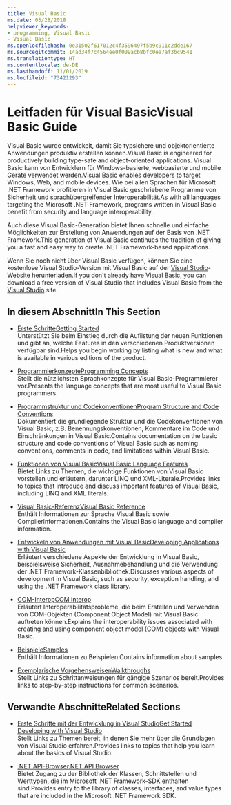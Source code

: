 ```yaml
---
title: Visual Basic
ms.date: 03/28/2018
helpviewer_keywords:
- programming, Visual Basic
- Visual Basic
ms.openlocfilehash: 0e31502f617012c4f3596497f5b9c911c2dde167
ms.sourcegitcommit: 14ad34f7c4564ee0f009acb8bfc0ea7af3bc9541
ms.translationtype: HT
ms.contentlocale: de-DE
ms.lasthandoff: 11/01/2019
ms.locfileid: "73421293"
---
```

# <a name="visual-basic-guide"></a><span data-ttu-id="4fbe5-102">Leitfaden für Visual Basic</span><span class="sxs-lookup"><span data-stu-id="4fbe5-102">Visual Basic Guide</span></span>

<span data-ttu-id="4fbe5-103">Visual Basic wurde entwickelt, damit Sie typsichere und objektorientierte Anwendungen produktiv erstellen können.</span><span class="sxs-lookup"><span data-stu-id="4fbe5-103">Visual Basic is engineered for productively building type-safe and object-oriented applications.</span></span> <span data-ttu-id="4fbe5-104">Visual Basic kann von Entwicklern für Windows-basierte, webbasierte und mobile Geräte verwendet werden.</span><span class="sxs-lookup"><span data-stu-id="4fbe5-104">Visual Basic enables developers to target Windows, Web, and mobile devices.</span></span> <span data-ttu-id="4fbe5-105">Wie bei allen Sprachen für Microsoft .NET Framework profitieren in Visual Basic geschriebene Programme von Sicherheit und sprachübergreifender Interoperabilität.</span><span class="sxs-lookup"><span data-stu-id="4fbe5-105">As with all languages targeting the Microsoft .NET Framework, programs written in Visual Basic benefit from security and language interoperability.</span></span>

<span data-ttu-id="4fbe5-106">Auch diese Visual Basic-Generation bietet Ihnen schnelle und einfache Möglichkeiten zur Erstellung von Anwendungen auf der Basis von .NET Framework.</span><span class="sxs-lookup"><span data-stu-id="4fbe5-106">This generation of Visual Basic continues the tradition of giving you a fast and easy way to create .NET Framework-based applications.</span></span>

<span data-ttu-id="4fbe5-107">Wenn Sie noch nicht über Visual Basic verfügen, können Sie eine kostenlose Visual Studio-Version mit Visual Basic auf der [Visual Studio](https://aka.ms/vsdownload?utm_source=mscom&utm_campaign=msdocs)-Website herunterladen.</span><span class="sxs-lookup"><span data-stu-id="4fbe5-107">If you don't already have Visual Basic, you can download a free version of Visual Studio that includes Visual Basic from the [Visual Studio](https://aka.ms/vsdownload?utm_source=mscom&utm_campaign=msdocs) site.</span></span>

## <a name="in-this-section"></a><span data-ttu-id="4fbe5-108">In diesem Abschnitt</span><span class="sxs-lookup"><span data-stu-id="4fbe5-108">In This Section</span></span>

- [<span data-ttu-id="4fbe5-109">Erste Schritte</span><span class="sxs-lookup"><span data-stu-id="4fbe5-109">Getting Started</span></span>](../visual-basic/getting-started/index.md)  
  <span data-ttu-id="4fbe5-110">Unterstützt Sie beim Einstieg durch die Auflistung der neuen Funktionen und gibt an, welche Features in den verschiedenen Produktversionen verfügbar sind.</span><span class="sxs-lookup"><span data-stu-id="4fbe5-110">Helps you begin working by listing what is new and what is available in various editions of the product.</span></span>

- [<span data-ttu-id="4fbe5-111">Programmierkonzepte</span><span class="sxs-lookup"><span data-stu-id="4fbe5-111">Programming Concepts</span></span>](../visual-basic/programming-guide/concepts/index.md)  
  <span data-ttu-id="4fbe5-112">Stellt die nützlichsten Sprachkonzepte für Visual Basic-Programmierer vor.</span><span class="sxs-lookup"><span data-stu-id="4fbe5-112">Presents the language concepts that are most useful to Visual Basic programmers.</span></span>

- [<span data-ttu-id="4fbe5-113">Programmstruktur und Codekonventionen</span><span class="sxs-lookup"><span data-stu-id="4fbe5-113">Program Structure and Code Conventions</span></span>](../visual-basic/programming-guide/program-structure/program-structure-and-code-conventions.md)  
  <span data-ttu-id="4fbe5-114">Dokumentiert die grundlegende Struktur und die Codekonventionen von Visual Basic, z.B. Benennungskonventionen, Kommentare im Code und Einschränkungen in Visual Basic.</span><span class="sxs-lookup"><span data-stu-id="4fbe5-114">Contains documentation on the basic structure and code conventions of Visual Basic such as naming conventions, comments in code, and limitations within Visual Basic.</span></span>

- [<span data-ttu-id="4fbe5-115">Funktionen von Visual Basic</span><span class="sxs-lookup"><span data-stu-id="4fbe5-115">Visual Basic Language Features</span></span>](../visual-basic/programming-guide/language-features/index.md)  
  <span data-ttu-id="4fbe5-116">Bietet Links zu Themen, die wichtige Funktionen von Visual Basic vorstellen und erläutern, darunter LINQ und XML-Literale.</span><span class="sxs-lookup"><span data-stu-id="4fbe5-116">Provides links to topics that introduce and discuss important features of Visual Basic, including LINQ and XML literals.</span></span>

- [<span data-ttu-id="4fbe5-117">Visual Basic-Referenz</span><span class="sxs-lookup"><span data-stu-id="4fbe5-117">Visual Basic Reference</span></span>](../visual-basic/reference/index.md)  
  <span data-ttu-id="4fbe5-118">Enthält Informationen zur Sprache Visual Basic sowie Compilerinformationen.</span><span class="sxs-lookup"><span data-stu-id="4fbe5-118">Contains the Visual Basic language and compiler information.</span></span>

- [<span data-ttu-id="4fbe5-119">Entwickeln von Anwendungen mit Visual Basic</span><span class="sxs-lookup"><span data-stu-id="4fbe5-119">Developing Applications with Visual Basic</span></span>](../visual-basic/developing-apps/index.md)  
  <span data-ttu-id="4fbe5-120">Erläutert verschiedene Aspekte der Entwicklung in Visual Basic, beispielsweise Sicherheit, Ausnahmebehandlung und die Verwendung der .NET Framework-Klassenbibliothek.</span><span class="sxs-lookup"><span data-stu-id="4fbe5-120">Discusses various aspects of development in Visual Basic, such as security, exception handling, and using the .NET Framework class library.</span></span>

- [<span data-ttu-id="4fbe5-121">COM-Interop</span><span class="sxs-lookup"><span data-stu-id="4fbe5-121">COM Interop</span></span>](../visual-basic/programming-guide/com-interop/index.md)  
  <span data-ttu-id="4fbe5-122">Erläutert Interoperabilitätsprobleme, die beim Erstellen und Verwenden von COM-Objekten (Component Object Model) mit Visual Basic auftreten können.</span><span class="sxs-lookup"><span data-stu-id="4fbe5-122">Explains the interoperability issues associated with creating and using component object model (COM) objects with Visual Basic.</span></span>

- [<span data-ttu-id="4fbe5-123">Beispiele</span><span class="sxs-lookup"><span data-stu-id="4fbe5-123">Samples</span></span>](https://github.com/dotnet/samples/tree/master/snippets/visualbasic)  
  <span data-ttu-id="4fbe5-124">Enthält Informationen zu Beispielen.</span><span class="sxs-lookup"><span data-stu-id="4fbe5-124">Contains information about samples.</span></span>

- [<span data-ttu-id="4fbe5-125">Exemplarische Vorgehensweisen</span><span class="sxs-lookup"><span data-stu-id="4fbe5-125">Walkthroughs</span></span>](../visual-basic/walkthroughs.md)  
  <span data-ttu-id="4fbe5-126">Stellt Links zu Schrittanweisungen für gängige Szenarios bereit.</span><span class="sxs-lookup"><span data-stu-id="4fbe5-126">Provides links to step-by-step instructions for common scenarios.</span></span>

## <a name="related-sections"></a><span data-ttu-id="4fbe5-127">Verwandte Abschnitte</span><span class="sxs-lookup"><span data-stu-id="4fbe5-127">Related Sections</span></span>

- [<span data-ttu-id="4fbe5-128">Erste Schritte mit der Entwicklung in Visual Studio</span><span class="sxs-lookup"><span data-stu-id="4fbe5-128">Get Started Developing with Visual Studio</span></span>](/visualstudio/ide/visual-studio-ide)  
  <span data-ttu-id="4fbe5-129">Stellt Links zu Themen bereit, in denen Sie mehr über die Grundlagen von Visual Studio erfahren.</span><span class="sxs-lookup"><span data-stu-id="4fbe5-129">Provides links to topics that help you learn about the basics of Visual Studio.</span></span>

- [<span data-ttu-id="4fbe5-130">.NET API-Browser</span><span class="sxs-lookup"><span data-stu-id="4fbe5-130">.NET API Browser</span></span>](../../api/index.md)  
  <span data-ttu-id="4fbe5-131">Bietet Zugang zu der Bibliothek der Klassen, Schnittstellen und Werttypen, die im Microsoft .NET Framework-SDK enthalten sind.</span><span class="sxs-lookup"><span data-stu-id="4fbe5-131">Provides entry to the library of classes, interfaces, and value types that are included in the Microsoft .NET Framework SDK.</span></span>
